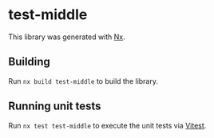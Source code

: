 # test-middle

This library was generated with [Nx](https://nx.dev).

## Building

Run `nx build test-middle` to build the library.

## Running unit tests

Run `nx test test-middle` to execute the unit tests via [Vitest](https://vitest.dev/).
